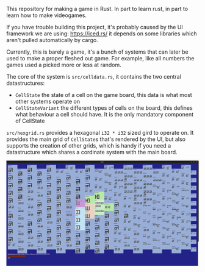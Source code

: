 This repository for making a game in Rust. In part to learn rust, in part to learn how to make videogames.

If you have trouble building this project, it's probably caused by the UI framework we are using: https://iced.rs/ it depends on some libraries which aren't pulled automatically by cargo. 

Currently, this is barely a game, it's a bunch of systems that can later be used to make a proper fleshed out game. For example, like all numbers the games used a picked more or less at random. 

The core of the system is `src/celldata.rs`, it contains the two central datastructures:

 * `CellState` the state of a cell on the game board, this data is what most other systems operate on
 * `CellStateVariant` the different types of cells on the board, this defines what behaviour a cell should have. It is the only mandatory component of CellState

`src/hexgrid.rs` provides a hexagonal `i32 * i32` sized gird to operate on. It provides the main grid of `CellState`s that's rendered by the UI, but also supports the creation of other grids, which is handy if you need a datastructure which shares a cordinate system with the main board.

![image](screenshots/basic.png)